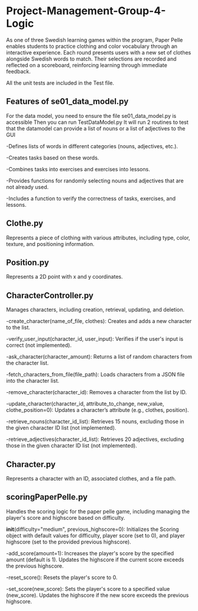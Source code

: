 # Project-Management-Group-4-Logic

As one of three Swedish learning games within the program, Paper Pelle enables students to practice clothing and color vocabulary through an interactive experience. Each round presents users with a new set of clothes alongside Swedish words to match. Their selections are recorded and reflected on a scoreboard, reinforcing learning through immediate feedback.

All the unit tests are included in the Test file.

## Features of se01_data_model.py

For the data model, you need to ensure the file se01_data_model.py is accessible
Then you can run TestDataModel.py
It will run 2 routines to test that the datamodel can provide a list of nouns or a list of adjectives to the GUI

-Defines lists of words in different categories (nouns, adjectives, etc.).

-Creates tasks based on these words.

-Combines tasks into exercises and exercises into lessons.

-Provides functions for randomly selecting nouns and adjectives that are not already used.

-Includes a function to verify the correctness of tasks, exercises, and lessons.

## Clothe.py

Represents a piece of clothing with various attributes, including type, color, texture,
and positioning information.

## Position.py

Represents a 2D point with x and y coordinates.

## CharacterController.py

Manages characters, including creation, retrieval, updating, and deletion.

-create_character(name_of_file, clothes): Creates and adds a new character to the list.

-verify_user_input(character_id, user_input): Verifies if the user's input is correct (not implemented).

-ask_character(character_amount): Returns a list of random characters from the character list.

-fetch_characters_from_file(file_path): Loads characters from a JSON file into the character list.

-remove_character(character_id): Removes a character from the list by ID.

-update_character(character_id, attribute_to_change, new_value, clothe_position=0): Updates a character’s attribute (e.g., clothes, position).

-retrieve_nouns(character_id_list): Retrieves 15 nouns, excluding those in the given character ID list (not implemented).

-retrieve_adjectives(character_id_list): Retrieves 20 adjectives, excluding those in the given character ID list (not implemented).

## Character.py

Represents a character with an ID, associated clothes, and a file path.

## scoringPaperPelle.py

Handles the scoring logic for the paper pelle game, including managing the player's score and highscore based on difficulty.

__init__(difficulty="medium", previous_highscore=0):
Initializes the Scoring object with default values for difficulty, player score (set to 0), and player highscore (set to the provided previous highscore).

-add_score(amount=1):
Increases the player's score by the specified amount (default is 1). Updates the highscore if the current score exceeds the previous highscore.

-reset_score():
Resets the player's score to 0.

-set_score(new_score):
Sets the player's score to a specified value (new_score). Updates the highscore if the new score exceeds the previous highscore.
